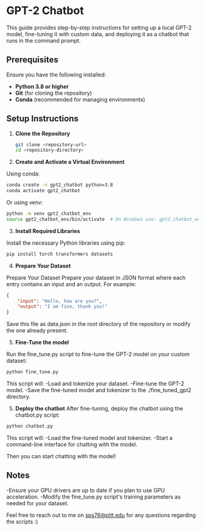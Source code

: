 # GPT-2 Chatbot

This guide provides step-by-step instructions for setting up a local GPT-2 model, fine-tuning it with custom data, and deploying it as a chatbot that runs in the command prompt.

## Prerequisites

Ensure you have the following installed:

- **Python 3.8 or higher**
- **Git** (for cloning the repository)
- **Conda** (recommended for managing environments)

## Setup Instructions

1. **Clone the Repository**
   

   ```bash
   git clone <repository-url>
   cd <repository-directory>

3. **Create and Activate a Virtual Environment**
   
Using conda:
```bash
conda create -n gpt2_chatbot python=3.8
conda activate gpt2_chatbot
```
Or using venv:
```bash
python -m venv gpt2_chatbot_env
source gpt2_chatbot_env/bin/activate  # On Windows use: gpt2_chatbot_env\Scripts\activate
```

3. **Install Required Libraries**
   
Install the necessary Python libraries using pip:
```bash
pip install torch transformers datasets
```

4. **Prepare Your Dataset**
   
Prepare Your Dataset
Prepare your dataset in JSON format where each entry contains an input and an output. For example:
```json
{
    "input": "Hello, how are you?",
    "output": "I am fine, thank you!"
}
```
Save this file as data.json in the root directory of the repository or modify the one already present.

5. **Fine-Tune the model**
   
Run the fine_tune.py script to fine-tune the GPT-2 model on your custom dataset:

```bash
python fine_tune.py
```

This script will:
-Load and tokenize your dataset.
-Fine-tune the GPT-2 model.
-Save the fine-tuned model and tokenizer to the ./fine_tuned_gpt2 directory.

5. **Deploy the chatbot**
After fine-tuning, deploy the chatbot using the chatbot.py script:
```bash
python chatbot.py
```
This script will:
-Load the fine-tuned model and tokenizer.
-Start a command-line interface for chatting with the model.

Then you can start chatting with the model!

## Notes

-Ensure your GPU drivers are up to date if you plan to use GPU acceleration.
-Modify the fine_tune.py script's training parameters as needed for your dataset.

Feel free to reach out to me on sps76@pitt.edu for any questions regarding the scripts :)
